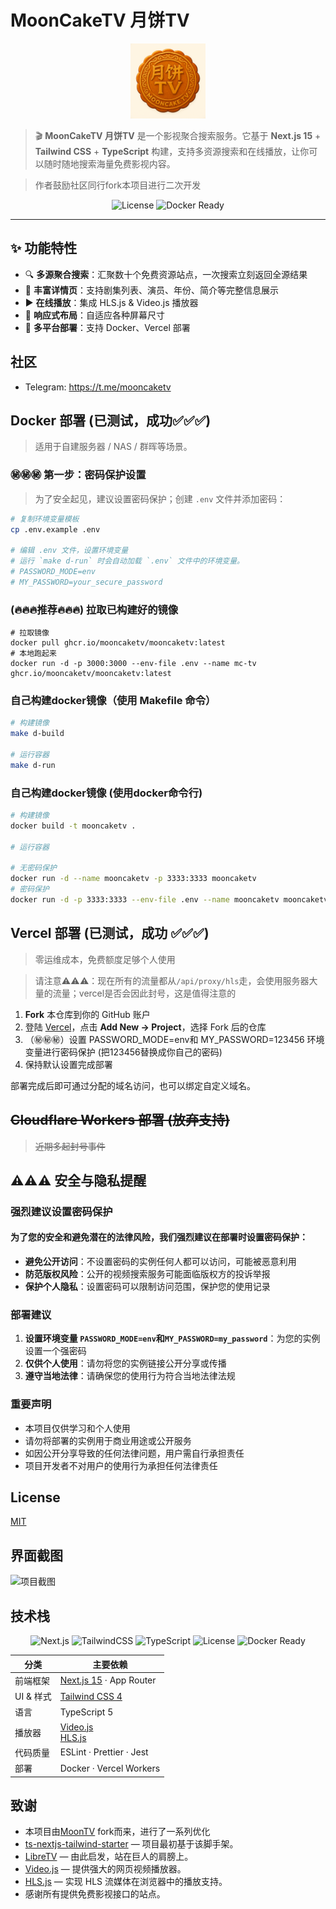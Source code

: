 # MoonCakeTV 月饼TV

<div align="center">
  <img src="public/logo.png" alt="MoonCakeTV Logo" width="120">
</div>

> 🎬 **MoonCakeTV 月饼TV** 是一个影视聚合搜索服务。它基于 **Next.js 15** + **Tailwind&nbsp;CSS** + **TypeScript** 构建，支持多资源搜索和在线播放，让你可以随时随地搜索海量免费影视内容。

> 作者鼓励社区同行fork本项目进行二次开发

<div align="center">

![License](https://img.shields.io/badge/License-MIT-green)
![Docker Ready](https://img.shields.io/badge/Docker-ready-blue?logo=docker)

</div>

---

## ✨ 功能特性

- 🔍 **多源聚合搜索**：汇聚数十个免费资源站点，一次搜索立刻返回全源结果
- 📄 **丰富详情页**：支持剧集列表、演员、年份、简介等完整信息展示
- ▶️ **在线播放**：集成 HLS.js & Video.js 播放器
- 📱 **响应式布局**：自适应各种屏幕尺寸
- 🚀 **多平台部署**：支持 Docker、Vercel 部署

## 社区

- Telegram: https://t.me/mooncaketv

## Docker 部署 (已测试，成功✅✅✅)

> 适用于自建服务器 / NAS / 群晖等场景。

### ㊙️㊙️㊙️ 第一步：密码保护设置

> 为了安全起见，建议设置密码保护；创建 `.env` 文件并添加密码：

```bash
# 复制环境变量模板
cp .env.example .env

# 编辑 .env 文件，设置环境变量
# 运行 `make d-run` 时会自动加载 `.env` 文件中的环境变量。
# PASSWORD_MODE=env
# MY_PASSWORD=your_secure_password
```

### (🔥🔥🔥推荐🔥🔥🔥) 拉取已构建好的镜像

```shell
# 拉取镜像
docker pull ghcr.io/mooncaketv/mooncaketv:latest
# 本地跑起来
docker run -d -p 3000:3000 --env-file .env --name mc-tv ghcr.io/mooncaketv/mooncaketv:latest
```

### 自己构建docker镜像（使用 Makefile 命令）

```bash
# 构建镜像
make d-build

# 运行容器
make d-run
```

### 自己构建docker镜像 (使用docker命令行)

```bash
# 构建镜像
docker build -t mooncaketv .

# 运行容器

# 无密码保护
docker run -d --name mooncaketv -p 3333:3333 mooncaketv
# 密码保护
docker run -d -p 3333:3333 --env-file .env --name mooncaketv mooncaketv
```

## Vercel 部署 (已测试，成功 ✅✅✅)

> 零运维成本，免费额度足够个人使用

> 请注意⚠️⚠️⚠️：现在所有的流量都从`/api/proxy/hls`走，会使用服务器大量的流量；vercel是否会因此封号，这是值得注意的

1. **Fork** 本仓库到你的 GitHub 账户
2. 登陆 [Vercel](https://vercel.com/)，点击 **Add New → Project**，选择 Fork 后的仓库
3. （㊙️㊙️㊙️）设置 PASSWORD_MODE=env和 MY_PASSWORD=123456 环境变量进行密码保护 (把123456替换成你自己的密码)
4. 保持默认设置完成部署

部署完成后即可通过分配的域名访问，也可以绑定自定义域名。

## ~~Cloudflare Workers 部署 (放弃支持)~~

> ~~近期多起封号事件~~

## ⚠️⚠️⚠️ 安全与隐私提醒

### 强烈建议设置密码保护

#### 为了您的安全和避免潜在的法律风险，我们**强烈建议**在部署时设置密码保护：

- **避免公开访问**：不设置密码的实例任何人都可以访问，可能被恶意利用
- **防范版权风险**：公开的视频搜索服务可能面临版权方的投诉举报
- **保护个人隐私**：设置密码可以限制访问范围，保护您的使用记录

### 部署建议

1. **设置环境变量 `PASSWORD_MODE=env`和`MY_PASSWORD=my_password`**：为您的实例设置一个强密码
2. **仅供个人使用**：请勿将您的实例链接公开分享或传播
3. **遵守当地法律**：请确保您的使用行为符合当地法律法规

### 重要声明

- 本项目仅供学习和个人使用
- 请勿将部署的实例用于商业用途或公开服务
- 如因公开分享导致的任何法律问题，用户需自行承担责任
- 项目开发者不对用户的使用行为承担任何法律责任

## License

[MIT](LICENSE)

## 界面截图

<img src="public/screenshot.png" alt="项目截图" style="max-width:600px">

## 技术栈

<div align="center">

![Next.js](https://img.shields.io/badge/Next.js-15-000?logo=nextdotjs)
![TailwindCSS](https://img.shields.io/badge/TailwindCSS-4-38bdf8?logo=tailwindcss)
![TypeScript](https://img.shields.io/badge/TypeScript-5.x-3178c6?logo=typescript)
![License](https://img.shields.io/badge/License-MIT-green)
![Docker Ready](https://img.shields.io/badge/Docker-ready-blue?logo=docker)

</div>

<table>
  <thead>
    <tr>
      <th>分类</th>
      <th>主要依赖</th>
    </tr>
  </thead>
  <tbody>
    <tr>
      <td>前端框架</td>
      <td><a href="https://nextjs.org/">Next.js 15</a> · App Router</td>
    </tr>
    <tr>
      <td>UI & 样式</td>
      <td><a href="https://tailwindcss.com/">Tailwind&nbsp;CSS 4</a></td>
    </tr>
    <tr>
      <td>语言</td>
      <td>TypeScript 5</td>
    </tr>
    <tr>
      <td>播放器</td>
      <td>
        <a href="https://github.com/videojs/video.js">Video.js</a><br />
        <a href="https://github.com/video-dev/hls.js/">HLS.js</a>
      </td>
    </tr>
    <tr>
      <td>代码质量</td>
      <td>ESLint · Prettier · Jest</td>
    </tr>
    <tr>
      <td>部署</td>
      <td>Docker · Vercel Workers</td>
    </tr>
  </tbody>
</table>

## 致谢

- 本项目由[MoonTV](https://github.com/LunaTechLab/MoonTV) fork而来，进行了一系列优化
- [ts-nextjs-tailwind-starter](https://github.com/theodorusclarence/ts-nextjs-tailwind-starter) — 项目最初基于该脚手架。
- [LibreTV](https://github.com/LibreSpark/LibreTV) — 由此启发，站在巨人的肩膀上。
- [Video.js](https://github.com/videojs/video.js) — 提供强大的网页视频播放器。
- [HLS.js](https://github.com/video-dev/hls.js) — 实现 HLS 流媒体在浏览器中的播放支持。
- 感谢所有提供免费影视接口的站点。
